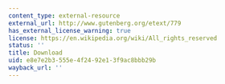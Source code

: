 ```yaml
---
content_type: external-resource
external_url: http://www.gutenberg.org/etext/779
has_external_license_warning: true
license: https://en.wikipedia.org/wiki/All_rights_reserved
status: ''
title: Download
uid: e8e7e2b3-555e-4f24-92e1-3f9ac8bbb29b
wayback_url: ''
---
```

